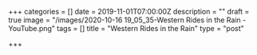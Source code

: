 +++
categories = []
date = 2019-11-01T07:00:00Z
description = ""
draft = true
image = "/images/2020-10-16 19_05_35-Western Rides in the Rain - YouTube.png"
tags = []
title = "Western Rides in the Rain"
type = "post"

+++
